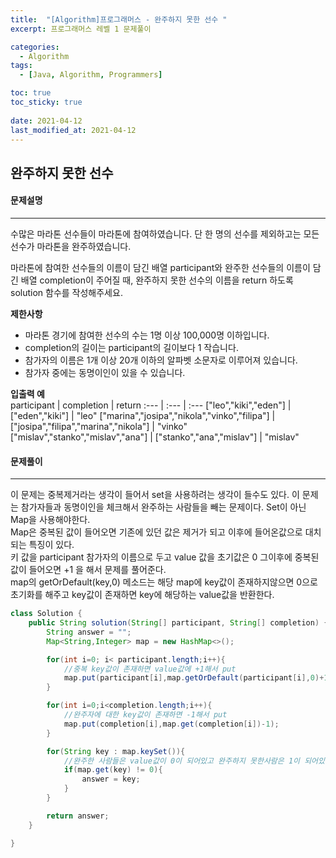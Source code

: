 ```yaml
---
title:  "[Algorithm]프로그래머스 - 완주하지 못한 선수 "
excerpt: 프로그래머스 레벨 1 문제풀이

categories:
  - Algorithm
tags:
  - [Java, Algorithm, Programmers]

toc: true
toc_sticky: true
 
date: 2021-04-12
last_modified_at: 2021-04-12
---
```


## 완주하지 못한 선수
#### 문제설명
---
수많은 마라톤 선수들이 마라톤에 참여하였습니다. 단 한 명의 선수를 제외하고는 모든 선수가 마라톤을 완주하였습니다.

마라톤에 참여한 선수들의 이름이 담긴 배열 participant와 완주한 선수들의 이름이 담긴 배열 completion이 주어질 때, 완주하지 못한 선수의 이름을 return 하도록 solution 함수를 작성해주세요.<br>

**제한사항**
- 마라톤 경기에 참여한 선수의 수는 1명 이상 100,000명 이하입니다.
- completion의 길이는 participant의 길이보다 1 작습니다.
- 참가자의 이름은 1개 이상 20개 이하의 알파벳 소문자로 이루어져 있습니다.
- 참가자 중에는 동명이인이 있을 수 있습니다.

**입출력 예**<br>
participant | completion | return
:--- | :--- | :---
["leo","kiki","eden"] | ["eden","kiki"] | "leo"
["marina","josipa","nikola","vinko","filipa"] | ["josipa","filipa","marina","nikola"] | "vinko"
["mislav","stanko","mislav","ana"] | ["stanko","ana","mislav"] | "mislav"


#### 문제풀이
---
이 문제는 중복제거라는 생각이 들어서 set을 사용하려는 생각이 들수도 있다. 
이 문제는 참가자들과 동명이인을 체크해서 완주하는 사람들을 빼는 문제이다. 
Set이 아닌 Map을 사용해야한다.<br>
Map은 중복된 값이 들어오면 기존에 있던 값은 제거가 되고 이후에 들어온값으로 대치되는 특징이 있다.<br>
키 값을 participant 참가자의 이름으로 두고 value 값을 초기값은 0 그이후에 중복된 값이 들어오면 +1 을 해서 문제를 풀어준다.<br>
map의 getOrDefault(key,0) 메소드는 해당 map에 key값이 존재하지않으면 0으로 초기화를 해주고 key값이 존재하면 key에 해당하는 value값을 반환한다.

```Java
class Solution {
    public String solution(String[] participant, String[] completion) {
        String answer = "";
        Map<String,Integer> map = new HashMap<>();

        for(int i=0; i< participant.length;i++){
            //중복 key값이 존재하면 value값에 +1해서 put
            map.put(participant[i],map.getOrDefault(participant[i],0)+1);
        }

        for(int i=0;i<completion.length;i++){
            //완주자에 대한 key값이 존재하면 -1해서 put
            map.put(completion[i],map.get(completion[i])-1);
        }

        for(String key : map.keySet()){
            //완주한 사람들은 value값이 0이 되어있고 완주하지 못한사람은 1이 되어있다.
            if(map.get(key) != 0){
                answer = key;
            }
        }

        return answer;
    }

}
```
